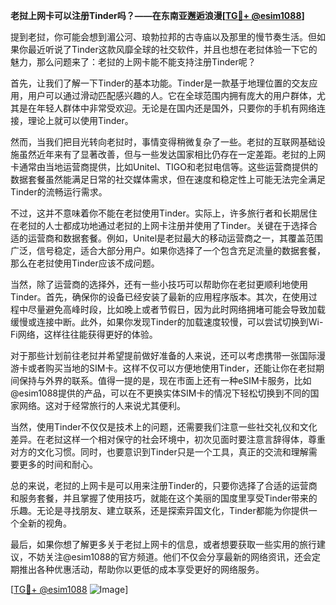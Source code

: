 **老挝上网卡可以注册Tinder吗？——在东南亚邂逅浪漫[[TG💪+ @esim1088](https://t.me/s/esim1088)]**

提到老挝，你可能会想到湄公河、琅勃拉邦的古寺庙以及那里的慢节奏生活。但如果你最近听说了Tinder这款风靡全球的社交软件，并且也想在老挝体验一下它的魅力，那么问题来了：老挝的上网卡能不能支持注册Tinder呢？

首先，让我们了解一下Tinder的基本功能。Tinder是一款基于地理位置的交友应用，用户可以通过滑动匹配感兴趣的人。它在全球范围内拥有庞大的用户群体，尤其是在年轻人群体中非常受欢迎。无论是在国内还是国外，只要你的手机有网络连接，理论上就可以使用Tinder。

然而，当我们把目光转向老挝时，事情变得稍微复杂了一些。老挝的互联网基础设施虽然近年来有了显著改善，但与一些发达国家相比仍存在一定差距。老挝的上网卡通常由当地运营商提供，比如Unitel、TIGO和老挝电信等。这些运营商提供的数据套餐虽然能满足日常的社交媒体需求，但在速度和稳定性上可能无法完全满足Tinder的流畅运行需求。

不过，这并不意味着你不能在老挝使用Tinder。实际上，许多旅行者和长期居住在老挝的人士都成功地通过老挝的上网卡注册并使用了Tinder。关键在于选择合适的运营商和数据套餐。例如，Unitel是老挝最大的移动运营商之一，其覆盖范围广泛，信号稳定，适合大部分用户。如果你选择了一个包含充足流量的数据套餐，那么在老挝使用Tinder应该不成问题。

当然，除了运营商的选择外，还有一些小技巧可以帮助你在老挝更顺利地使用Tinder。首先，确保你的设备已经安装了最新的应用程序版本。其次，在使用过程中尽量避免高峰时段，比如晚上或者节假日，因为此时网络拥堵可能会导致加载缓慢或连接中断。此外，如果你发现Tinder的加载速度较慢，可以尝试切换到Wi-Fi网络，这样往往能获得更好的体验。

对于那些计划前往老挝并希望提前做好准备的人来说，还可以考虑携带一张国际漫游卡或者购买当地的SIM卡。这样不仅可以方便地使用Tinder，还能让你在老挝期间保持与外界的联系。值得一提的是，现在市面上还有一种eSIM卡服务，比如@esim1088提供的产品，可以在不更换实体SIM卡的情况下轻松切换到不同的国家网络。这对于经常旅行的人来说尤其便利。

当然，使用Tinder不仅仅是技术上的问题，还需要我们注意一些社交礼仪和文化差异。在老挝这样一个相对保守的社会环境中，初次见面时要注意言辞得体，尊重对方的文化习惯。同时，也要意识到Tinder只是一个工具，真正的交流和理解需要更多的时间和耐心。

总的来说，老挝的上网卡是可以用来注册Tinder的，只要你选择了合适的运营商和服务套餐，并且掌握了使用技巧，就能在这个美丽的国度里享受Tinder带来的乐趣。无论是寻找朋友、建立联系，还是探索异国文化，Tinder都能为你提供一个全新的视角。

最后，如果你想了解更多关于老挝上网卡的信息，或者想要获取一些实用的旅行建议，不妨关注@esim1088的官方频道。他们不仅会分享最新的网络资讯，还会定期推出各种优惠活动，帮助你以更低的成本享受更好的网络服务。

[[TG💪+ @esim1088](https://t.me/s/esim1088) ![Image](https://i.postimg.cc/4NQfJmqS/Snipaste-2025-05-13-00-14-12.png)]